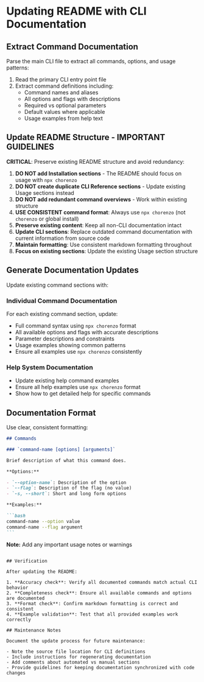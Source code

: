 # Updating README with CLI Documentation

## Extract Command Documentation

Parse the main CLI file to extract all commands, options, and usage patterns:

1. Read the primary CLI entry point file
2. Extract command definitions including:
   - Command names and aliases
   - All options and flags with descriptions
   - Required vs optional parameters
   - Default values where applicable
   - Usage examples from help text

## Update README Structure - IMPORTANT GUIDELINES

**CRITICAL**: Preserve existing README structure and avoid redundancy:

1. **DO NOT add Installation sections** - The README should focus on usage with `npx chorenzo`
2. **DO NOT create duplicate CLI Reference sections** - Update existing Usage sections instead
3. **DO NOT add redundant command overviews** - Work within existing structure
4. **USE CONSISTENT command format**: Always use `npx chorenzo` (not `chorenzo` or global install)
5. **Preserve existing content**: Keep all non-CLI documentation intact
6. **Update CLI sections**: Replace outdated command documentation with current information from source code
7. **Maintain formatting**: Use consistent markdown formatting throughout
8. **Focus on existing sections**: Update the existing Usage section structure

## Generate Documentation Updates

Update existing command sections with:

### Individual Command Documentation

For each existing command section, update:

- Full command syntax using `npx chorenzo` format
- All available options and flags with accurate descriptions
- Parameter descriptions and constraints
- Usage examples showing common patterns
- Ensure all examples use `npx chorenzo` consistently

### Help System Documentation

- Update existing help command examples
- Ensure all help examples use `npx chorenzo` format
- Show how to get detailed help for specific commands

## Documentation Format

Use clear, consistent formatting:

````markdown
## Commands

### `command-name [options] [arguments]`

Brief description of what this command does.

**Options:**

- `--option-name`: Description of the option
- `--flag`: Description of the flag (no value)
- `-s, --short`: Short and long form options

**Examples:**

```bash
command-name --option value
command-name --flag argument
```
````

**Note:** Add any important usage notes or warnings

```

## Verification

After updating the README:

1. **Accuracy check**: Verify all documented commands match actual CLI behavior
2. **Completeness check**: Ensure all available commands and options are documented
3. **Format check**: Confirm markdown formatting is correct and consistent
4. **Example validation**: Test that all provided examples work correctly

## Maintenance Notes

Document the update process for future maintenance:

- Note the source file location for CLI definitions
- Include instructions for regenerating documentation
- Add comments about automated vs manual sections
- Provide guidelines for keeping documentation synchronized with code changes
```
